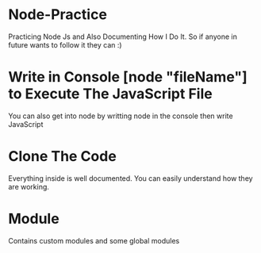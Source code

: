 # Node-Practice
Practicing Node Js and Also Documenting How I Do It. So if anyone in future wants to follow it they can :)

# Write in Console [node "fileName"] to Execute The JavaScript File
You can also get into node by writting node in the console then write JavaScript

# Clone The Code
Everything inside is well documented. You can easily understand how they are working.

# Module
Contains custom modules and some global modules